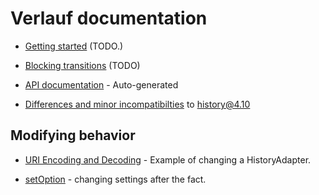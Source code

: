 # Verlauf documentation

* [Getting started](./getting_started.md) (TODO.)

* [Blocking transitions](./blocking.md) (TODO)

* [API documentation](./api/README.md) - Auto-generated

* [Differences and minor incompatibilties](./differences.md) to history@4.10

## Modifying behavior

* [URI Encoding and Decoding](./URI_Decoding.md) - Example of changing a HistoryAdapter.

* [setOption](./setOption.md) - changing settings after the fact.
